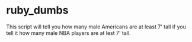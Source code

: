 # ruby_dumbs

This script will tell you how many male Americans are at least 7' tall if you tell it how many male NBA players are at lest 7' tall. 
